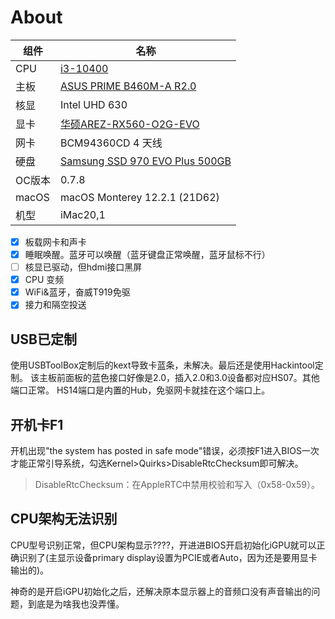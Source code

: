 # About

| 组件 | 名称 |
| --- | --- |
| CPU | [i3-10400](https://ark.intel.com/content/www/cn/zh/ark/products/199271/intel-core-i5-10400-processor-12m-cache-up-to-4-30-ghz.html) |
| 主板 | [ASUS PRIME B460M-A R2.0](https://www.asus.com.cn/Motherboards-Components/Motherboards/PRIME/PRIME-B460M-A-R2-0/) |
| 核显 | Intel UHD 630 |
| 显卡 | [华硕AREZ-RX560-O2G-EVO](https://www.asus.com/motherboards-components/graphics-cards/arez/arez-rx560-o2g-evo/) |
| 网卡 | BCM94360CD 4 天线 |
| 硬盘 | [Samsung SSD 970 EVO Plus 500GB](https://www.samsungeshop.com.cn/product/MZ-V7S/MZ-V7S250BW) |
| OC版本 | 0.7.8 |
| macOS | macOS Monterey 12.2.1 (21D62) |
| 机型 | iMac20,1 |


- [x] 板载网卡和声卡
- [x] 睡眠唤醒。蓝牙可以唤醒（蓝牙键盘正常唤醒，蓝牙鼠标不行）
- [ ] 核显已驱动，但hdmi接口黑屏
- [x] CPU 变频
- [x] WiFi&蓝牙，奋威T919免驱
- [x] 接力和隔空投送

## USB已定制

使用USBToolBox定制后的kext导致卡蓝条，未解决。最后还是使用Hackintool定制。
该主板前面板的蓝色接口好像是2.0，插入2.0和3.0设备都对应HS07。其他端口正常。
HS14端口是内置的Hub，免驱网卡就挂在这个端口上。

## 开机卡F1

开机出现"the system has posted in safe mode"错误，必须按F1进入BIOS一次才能正常引导系统，勾选Kernel>Quirks>DisableRtcChecksum即可解决。

> DisableRtcChecksum：在AppleRTC中禁用校验和写入（0x58-0x59）。

## CPU架构无法识别

CPU型号识别正常，但CPU架构显示????，开进进BIOS开启初始化iGPU就可以正确识别了(主显示设备primary display设置为PCIE或者Auto，因为还是要用显卡输出的)。

神奇的是开启iGPU初始化之后，还解决原本显示器上的音频口没有声音输出的问题，到底是为啥我也没弄懂。
